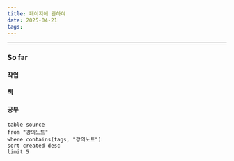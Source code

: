 ```yaml
---
title: 페이지에 관하여
date: 2025-04-21
tags:
---
```

---

### So far
#### 작업

#### 책


#### 공부

```dataview
table source
from "강의노트"
where contains(tags, "강의노트")
sort created desc
limit 5
```


